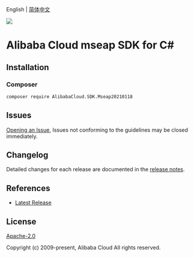 English | [简体中文](README-CN.md)

![](https://aliyunsdk-pages.alicdn.com/icons/AlibabaCloud.svg)

# Alibaba Cloud mseap SDK for C#

## Installation

### Composer

```bash
composer require AlibabaCloud.SDK.Mseap20210118
```

## Issues

[Opening an Issue](https://github.com/aliyun/alibabacloud-csharp-sdk/issues/new), Issues not conforming to the guidelines may be closed immediately.

## Changelog

Detailed changes for each release are documented in the [release notes](./ChangeLog.md).

## References

* [Latest Release](https://github.com/aliyun/alibabacloud-csharp-sdk/)

## License

[Apache-2.0](http://www.apache.org/licenses/LICENSE-2.0)

Copyright (c) 2009-present, Alibaba Cloud All rights reserved.
